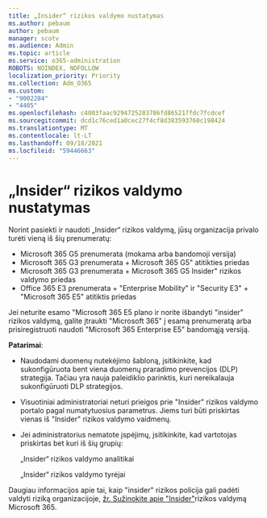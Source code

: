 ```yaml
---
title: „Insider“ rizikos valdymo nustatymas
ms.author: pebaum
author: pebaum
manager: scotv
ms.audience: Admin
ms.topic: article
ms.service: o365-administration
ROBOTS: NOINDEX, NOFOLLOW
localization_priority: Priority
ms.collection: Adm_O365
ms.custom:
- "9002284"
- "4405"
ms.openlocfilehash: c4003faac9294725283786fd865217fdc7fcdcef
ms.sourcegitcommit: dcd1c76ced1a0cec27f4cf8d383593760c198424
ms.translationtype: MT
ms.contentlocale: lt-LT
ms.lasthandoff: 09/18/2021
ms.locfileid: "59446663"
---
```

# <a name="set-up-insider-risk-management"></a>„Insider“ rizikos valdymo nustatymas

Norint pasiekti ir naudoti „Insider“ rizikos valdymą, jūsų organizacija privalo turėti vieną iš šių prenumeratų:

- Microsoft 365 G5 prenumerata (mokama arba bandomoji versija)
- Microsoft 365 G3 prenumerata + Microsoft 365 G5" atitikties priedas
- Microsoft 365 G3 prenumerata + Microsoft 365 G5 Insider" rizikos valdymo priedas
- Office 365 E3 prenumerata + "Enterprise Mobility" ir "Security E3" + "Microsoft 365 E5" atitiktis priedas

Jei neturite esamo "Microsoft 365 E5 plano ir norite išbandyti "insider" rizikos valdymą, galite įtraukti "Microsoft 365" į esamą prenumeratą arba prisiregistruoti naudoti "Microsoft 365 Enterprise E5" bandomąją versiją.

**Patarimai**:

- Naudodami duomenų nutekėjimo šabloną, įsitikinkite, kad sukonfigūruota bent viena duomenų praradimo prevencijos (DLP) strategija. Tačiau yra nauja paleidiklio parinktis, kuri nereikalauja sukonfigūruoti DLP strategijos.

- Visuotiniai administratoriai neturi prieigos prie "Insider" rizikos valdymo portalo pagal numatytuosius parametrus. Jiems turi būti priskirtas vienas iš "Insider" rizikos valdymo vaidmenų.

- Jei administratorius nematote įspėjimų, įsitikinkite, kad vartotojas priskirtas bet kuri iš šių grupių:

    „Insider“ rizikos valdymo analitikai

    „Insider“ rizikos valdymo tyrėjai

Daugiau informacijos apie tai, kaip "insider" rizikos policija gali padėti valdyti riziką organizacijoje, [žr. Sužinokite apie "Insider"](https://docs.microsoft.com/microsoft-365/compliance/insider-risk-management)rizikos valdymą Microsoft 365.